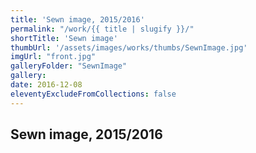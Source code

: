```yaml
---
title: 'Sewn image, 2015/2016'
permalink: "/work/{{ title | slugify }}/"
shortTitle: 'Sewn image'
thumbUrl: '/assets/images/works/thumbs/SewnImage.jpg'
imgUrl: "front.jpg"
galleryFolder: "SewnImage"
gallery:
date: 2016-12-08
eleventyExcludeFromCollections: false
---
```



<h2>Sewn image, 2015/2016</h2>
<!-- <p>Lorem Ipsum</p> -->